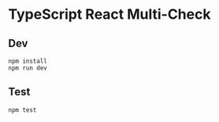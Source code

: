 TypeScript React Multi-Check
============================================

## Dev

```
npm install
npm run dev
```

## Test

```
npm test
```